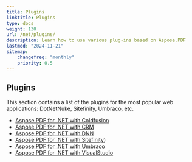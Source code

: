 ```yaml
---
title: Plugins
linktitle: Plugins
type: docs
weight: 130
url: /net/plugins/
description: Learn how to use various plug-ins based on Aspose.PDF
lastmod: "2024-11-21"
sitemap:
    changefreq: "monthly"
    priority: 0.5
---
```


## Plugins

This section contains a list of the plugins for the most popular web applications: DotNetNuke, Sitefinity, Umbraco, etc.

* [Aspose.PDF for .NET with Coldfusion](/pdf/net/aspose-pdf-net-for-coldfusion/)
* [Aspose.PDF for .NET with CRM](/pdf/net/aspose-pdf-net-for-crm/)
* [Aspose.PDF for .NET with DNN](/pdf/net/aspose-pdf-net-for-dnn/)
* [Aspose.PDF for .NET with Sitefinity](/pdf/net/aspose-pdf-net-for-sitefinity/))
* [Aspose.PDF for .NET with Umbraco](/pdf/net/aspose-pdf-net-for-umbraco/)
* [Aspose.PDF for .NET with VisualStudio](/pdf/net/aspose-pdf-net-for-visualstudio/)


